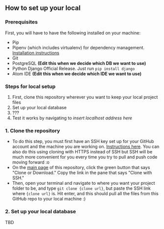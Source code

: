 ## How to set up your local

### Prerequisites
First, you will have to have the following installed on your machine:
- Pip
- Pipenv (which includes virtualenv) for dependency management. [Installation instructions](https://realpython.com/pipenv-guide/)
- Git
- PostgreSQL **(Edit this when we decide which DB we want to use)**
- Python Django Official Release. Just run `pip install django`
- Atom IDE **(Edit this when we decide which IDE we want to use)**

### Steps for local setup
1. First, clone this repository wherever you want to keep your local project files
2. Set up your local database
3. ???
4. Test it works by navigating to _insert localhost address here_

### 1. Clone the repository
- To do this step, you must first have an SSH key set up for your GitHub account and the machine you are working on. [Instructions here](https://help.github.com/en/enterprise/2.15/user/articles/generating-a-new-ssh-key-and-adding-it-to-the-ssh-agent). You can also do this using cloning with HTTPS instead of SSH but SSH will be much more convenient for you every time you try to pull and push code moving forward :o
- On the [main page](https://github.com/Teiheim/DnDFloMain) of this repository, click the green button that says "Clone or Download." Copy the link in the pane that says "Clone with SSH."
- Then, open your terminal and navigate to where you want your project folder to be, and type `git clone {clone url}`, but paste the SSH link where `{clone url}` is. Hit enter, and this should pull all the files from this GitHub repo to your local machine :)

### 2. Set up your local database
TBD
